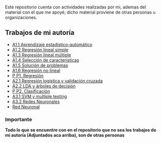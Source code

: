 Este repositorio cuenta con actividades realizadas por mi, ademas del material con el que me apoyé; dicho material proviene de otras personas u organizaciones.

## Trabajos de mi autoría

* [A1.1 Aprendizaje estadístico-automático](Aprendizaje_estadistico_automatico.html)
* [A1.2 Regresión lineal simple](Regresion_lineal_simple.html)
* [A1.3 Regresión lineal múltiple](Regresion_lineal_multiple.html)
* [A1.4 Selección de características](Seleccion_de_caracteristicas.html)
* [A1.5 Solución de problemas](Solucion_de_problemas.html)
* [A1.6 Regresión no lineal](Regresion_no_lineal.html)
* [P P1. Regresión](P_P1_Regresion.html)
* [A2.1 Regresión logística y validación cruzada](Regresion_logistica_y_validacion_cruzada.html)
* [A2.2 LDA y árboles de decisión](LDA_y_arboles_de_decision.html)
* [P P2. Clasificación](P_P2_Clasificacion.html)
* [A3.1 SVM y multiple testing](SVM_y_multiple_testing.html)
* [A3.2 Redes Neuronales](Redes_Neuronales.html)
* [Red Neuronal](Redes_Neuronales.py)


### Importante

**Todo lo que se encuentre con en el repositorio que no sea los trabajos de mi autoría (Adjuntados aca arriba), son de otras personas**